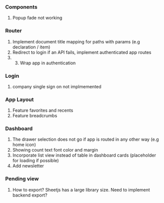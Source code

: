 ### Components
1. Popup fade not working

### Router
1. Implement document title mapping for paths with params (e.g declaration / item)
2. Redirect to login if an API fails, implement authenticated app routes
3. 3. Wrap app in authentication
   
### Login
1. company single sign on not implmemented

### App Layout
1. Feature favorites and recents
2. Feature breadcrumbs

### Dashboard
1. The drawer selection does not go if app is routed in any other way (e.g home icon)
2. Showing count text font color and margin
3. Incorporate list view instead of table in dashboard cards (placeholder for loading if possible)
4. Add newsletter

### Pending view
1. How to export? Sheetjs has a large library size. Need to implement backend export?